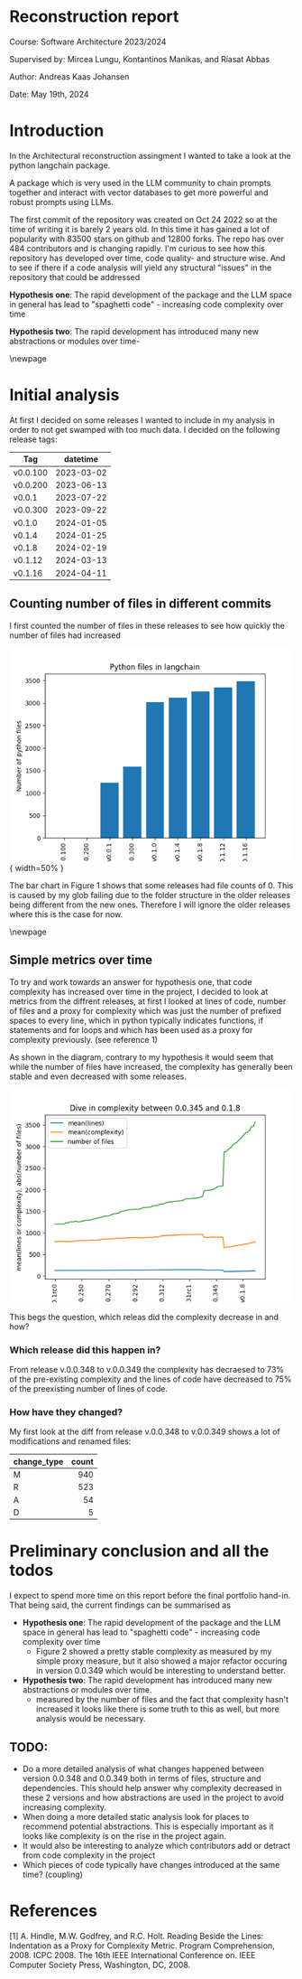 # Reconstruction report

Course: Software Architecture 2023/2024

Supervised by: Mircea Lungu, Kontantinos Manikas, and Riasat Abbas

Author: Andreas Kaas Johansen

Date: May 19th, 2024


# Introduction

In the Architectural reconstruction assingment I wanted to take a look at the python langchain package.

A package which is very used in the LLM community to chain prompts together and interact with vector databases to get more powerful and robust prompts using LLMs.

The first commit of the repository was created on Oct 24 2022 so at the time of writing it is barely 2 years old. In this time it has gained a lot of popularity with 83500 stars on github and 12800 forks. The repo has over 484 contributors and is changing rapidly. I'm curious to see how this repository has developed over time, code quality- and structure wise. And to see if there if a code analysis will yield any structural "issues" in the repository that could be addressed

**Hypothesis one**: The rapid development of the package and the LLM space in general has lead to "spaghetti code" - increasing code complexity over time

**Hypothesis two**: The rapid development has introduced many new abstractions or modules over time-

\newpage

# Initial analysis

At first I decided on some releases I wanted to include in my analysis in order to not get swamped with too much data. I decided on the following release tags:

| Tag      | datetime   |
|----------|------------|
| v0.0.100 | 2023-03-02 |
| v0.0.200 | 2023-06-13 |
| v0.0.1   | 2023-07-22 |
| v0.0.300 | 2023-09-22 |
| v0.1.0   | 2024-01-05 |
| v0.1.4   | 2024-01-25 |
| v0.1.8   | 2024-02-19 |
| v0.1.12  | 2024-03-13 |
| v0.1.16  | 2024-04-11 |

## Counting number of files in different commits

I first counted the number of files in these releases to see how quickly the number of files had increased

![Number of files, select releases](figs/len_files.png){ width=50% }

The bar chart in Figure 1 shows that some releases had file counts of 0. This is caused by my glob failing due to the folder structure in the older releases being different from the new ones. Therefore I will ignore the older releases where this is the case for now.

\newpage

## Simple metrics over time

To try and work towards an answer for hypothesis one, that code complexity has increased over time in the project, I decided to look at metrics from the diffrent releases, at first I looked at lines of code, number of files and a proxy for complexity which was just the number of prefixed spaces to every line, which in python typically indicates functions, if statements and for loops and which has been used as a proxy for complexity previously. (see reference 1)

As shown in the diagram, contrary to my hypothesis it would seem that while the number of files have increased, the complexity has generally been stable and even decreased with some releases.

![Simple metrics](figs/mean_lines_complexity.png)

This begs the question, which releas did the complexity decrease in and how?

### Which release did this happen in?

From release v.0.0.348 to v.0.0.349 the complexity has decraesed to 73% of the pre-existing complexity and the lines of code have decreased to 75% of the preexisting number of lines of code.

### How have they changed?

My first look at the diff from release v.0.0.348 to v.0.0.349 shows a lot of modifications and renamed files:

| change_type   |   count |
|:--------------|--------:|
| M             |     940 |
| R             |     523 |
| A             |      54 |
| D             |       5 |

# Preliminary conclusion and all the todos

I expect to spend more time on this report before the final portfolio hand-in. That being said, the current findings can be summarised as 

- **Hypothesis one**: The rapid development of the package and the LLM space in general has lead to "spaghetti code" - increasing code complexity over time
  - Figure 2 showed a pretty stable complexity as measured by my simple proxy measure, but it also showed a major refactor occuring in version 0.0.349 which would be interesting to understand better.
- **Hypothesis two**: The rapid development has introduced many new abstractions or modules over time.
  - measured by the number of files and the fact that complexity hasn't increased it looks like there is some truth to this as well, but more analysis would be necessary.

## TODO:

- Do a more detailed analysis of what changes happened between version 0.0.348 and 0.0.349 both in terms of files, structure and dependencies. This should help answer why complexity decreased in these 2 versions and how abstractions are used in the project to avoid increasing complexity.
- When doing a more detailed static analysis look for places to recommend potential abstractions. This is especially important as it looks like complexity is on the rise in the project again.
- It would also be interesting to analyze which contributors add or detract from code complexity in the project
- Which pieces of code typically have changes introduced at the same time? (coupling)

# References

[1] A. Hindle, M.W. Godfrey, and R.C. Holt. Reading Beside the Lines: Indentation as a Proxy for Complexity Metric. Program Comprehension, 2008. ICPC 2008. The 16th IEEE International Conference on. IEEE Computer Society Press, Washington, DC, 2008.